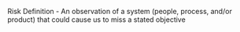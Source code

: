 Risk Definition - An observation of a system (people, process, and/or product) that could cause us to miss a stated objective
